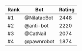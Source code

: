 Rank|Bot|Rating
---|---|---
#1|@NilatacBot|2448
#2|@anti-bot|2220
#3|@CatNail|2074
#4|@pawnrobot|1874
